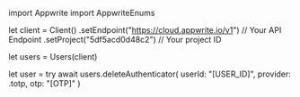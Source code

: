 import Appwrite
import AppwriteEnums

let client = Client()
    .setEndpoint("https://cloud.appwrite.io/v1") // Your API Endpoint
    .setProject("5df5acd0d48c2") // Your project ID

let users = Users(client)

let user = try await users.deleteAuthenticator(
    userId: "[USER_ID]",
    provider: .totp,
    otp: "[OTP]"
)

